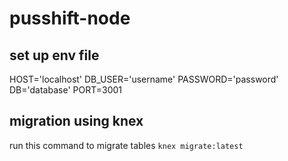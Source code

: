 # pusshift-node

## set up env file ##
HOST='localhost'
DB_USER='username'
PASSWORD='password'
DB='database'
PORT=3001

## migration using knex ##
run this command to migrate tables
`knex migrate:latest`
